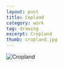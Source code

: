 ```yaml
---
layout: post
title: Copland
category: work
tag: drawing
excerpt: Cropland
thumb: cropland.jpg
---
```


<p><img src="{{ site.file }}/cropland.jpg" alt="Cropland"></p>